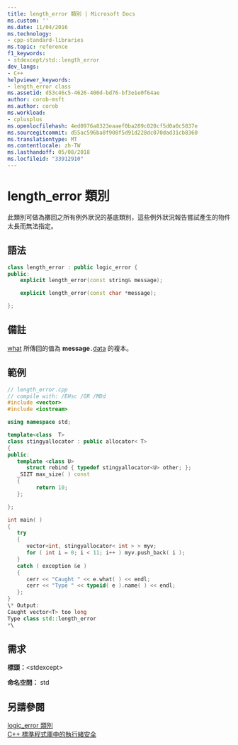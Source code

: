 ```yaml
---
title: length_error 類別 | Microsoft Docs
ms.custom: ''
ms.date: 11/04/2016
ms.technology:
- cpp-standard-libraries
ms.topic: reference
f1_keywords:
- stdexcept/std::length_error
dev_langs:
- C++
helpviewer_keywords:
- length_error class
ms.assetid: d53c46c5-4626-400d-bd76-bf3e1e0f64ae
author: corob-msft
ms.author: corob
ms.workload:
- cplusplus
ms.openlocfilehash: 4ed0976a8323eaaef0ba289c020cf5d0a0c5837e
ms.sourcegitcommit: d55ac596ba8f908f5d91d228dc070dad31cb8360
ms.translationtype: MT
ms.contentlocale: zh-TW
ms.lasthandoff: 05/08/2018
ms.locfileid: "33912910"
---
```

# <a name="lengtherror-class"></a>length_error 類別

此類別可做為擲回之所有例外狀況的基底類別，這些例外狀況報告嘗試產生的物件太長而無法指定。

## <a name="syntax"></a>語法

```cpp
class length_error : public logic_error {
public:
    explicit length_error(const string& message);

    explicit length_error(const char *message);

};
```

## <a name="remarks"></a>備註

[what](../standard-library/exception-class.md) 所傳回的值為 **message**`.`[data](../standard-library/basic-string-class.md#data) 的複本。

## <a name="example"></a>範例

```cpp
// length_error.cpp
// compile with: /EHsc /GR /MDd
#include <vector>
#include <iostream>

using namespace std;

template<class  T>
class stingyallocator : public allocator< T>
{
public:
   template <class U>
      struct rebind { typedef stingyallocator<U> other; };
   _SIZT max_size( ) const
   {
         return 10;
   };

};

int main( )
{
   try
   {
      vector<int, stingyallocator< int > > myv;
      for ( int i = 0; i < 11; i++ ) myv.push_back( i );
   }
   catch ( exception &e )
   {
      cerr << "Caught " << e.what( ) << endl;
      cerr << "Type " << typeid( e ).name( ) << endl;
   };
}
\* Output:
Caught vector<T> too long
Type class std::length_error
*\
```

## <a name="requirements"></a>需求

**標頭：**\<stdexcept>

**命名空間：** std

## <a name="see-also"></a>另請參閱

[logic_error 類別](../standard-library/logic-error-class.md)<br/>
[C++ 標準程式庫中的執行緒安全](../standard-library/thread-safety-in-the-cpp-standard-library.md)<br/>
